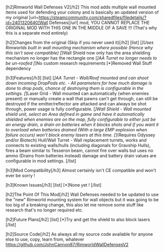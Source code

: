 [h2]Rimworld Wall Defenses V2[/h2]
This mod adds multiple wall mounted items used for defending your colony and is basically an updated version of my original [url=https://steamcommunity.com/sharedfiles/filedetails/?id=2401320640]Wall Defenses[/url] mod, YOU CANNOT REPLACE THE ORIGINAL MOD WITH THIS ONE IN THE MIDDLE OF A SAVE !!! (That's why this is a separate mod entirely)

[h2]Changes from the original (Skip if you never used it)[/h2]
[list]
[*]Uses Rimworlds built in wall mounting mechanism where possible (Hence why this isn't save compatible)
[*]Wall Shield now only has the area shielding mechanism no longer has the rectangle one
[*]AA Turret no longer needs to be un-roofed
[*]No custom research requirements
[*]Removed Wall Stuff dependency 

[h3]Features[/h3]
[list]
[*]AA Turret - Wall/Roof mounted and can shoot down incoming DropPods etc. - All parameters for how much damage is done to drop pods, chance of destroying them is configurable in the settings.
[*]Laser Grid - Wall mounted can automatically (when enemies present) or manually create a wall that pawns can't get through, can still be destroyed if the emitter/reflector are attacked and can always be shot through, power usage is fully configurable.
[*]Wall Shield - Wall mounted shield unit, select an Area defined in game and have it automatically shielded when enemies are on the map, fully configurable to either just be an energy drain, a drain on batteries when it blocks shots and if you want it to overload when batteries drained (With a large EMP explosion when failure occurs) won't block enemy lasers at this time.
[*](Requires Odyssey and/or Biotech) Hull/Wall Turret - Wall replacement turrets, works and connects to existing walls/hulls (including diagonals for Gravship Hulls), fires a beam similar to Tesseron beam, cannot fire over walls but uses no ammo (Drains from batteries instead) damage and battery drain values are configurable in mod settings.
[/list]


[h3]Mod Compatibility[/h3]
Almost certainly isn't CE compatible and won't ever be sorry !

[h3]Known Issues[/h3]
[list]
[*]None yet !
[/list]


[h2]The Point Of This Mod[/h2]
Wall Defenses needed to be updated to use the "new" Rimworld mounting system for wall objects but it was going to be too big of a breaking change, this also let me remove some stuff like research that's no longer required etc.

[h2]Future Plans[/h2]
[list]
[*]Try and get the shield to also block lasers
[/list]

[h2]Source Code[/h2]
As always all my source code available for anyone else to use, copy, learn from, whatever
https://github.com/JohnCannon87/RimworldWallDefensesV2
 